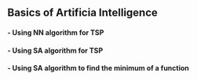 ## Basics of Artificia Intelligence
#### - Using NN algorithm for TSP 
#### - Using SA algorithm for TSP 
#### - Using SA algorithm to find the minimum of a function
